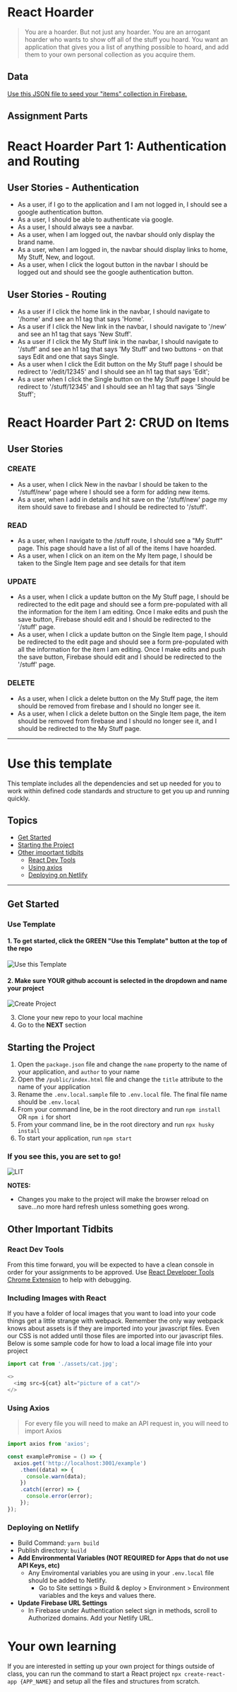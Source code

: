 # React Hoarder

> You are a hoarder. But not just any hoarder. You are an arrogant hoarder who wants to show off all of the stuff you hoard. You want an application that gives you a list of anything possible to hoard, and add them to your own personal collection as you acquire them.


## Data
[Use this JSON file to seed your "items" collection in Firebase.](./items.json)


## Assignment Parts

# React Hoarder Part 1: Authentication and Routing

## User Stories - Authentication

* As a user, if I go to the application and I am not logged in, I should see a google authentication button.
* As a user, I should be able to authenticate via google.
* As a user, I should always see a navbar.
* As a user, when I am logged out, the navbar should only display the brand name.
* As a user, when I am logged in, the navbar should display links to home, My Stuff, New, and logout.
* As a user, when I click the logout button in the navbar I should be logged out and should see the google authentication button.

## User Stories - Routing
* As a user if I click the home link in the navbar, I should navigate to '/home'  and see an h1 tag that says 'Home'.
* As a user if I click the New link in the navbar, I should navigate to '/new'  and see an h1 tag that says 'New Stuff'.
* As a user if I click the My Stuff link in the navbar, I should navigate to '/stuff'  and see an h1 tag that says 'My Stuff' and two buttons - on that says Edit and one that says Single.
* As a user when I click the Edit button on the My Stuff page I should be redirect to '/edit/12345' and I should see an h1 tag that says 'Edit';
* As a user when I click the Single button on the My Stuff page I should be redirect to '/stuff/12345' and I should see an h1 tag that says 'Single Stuff';

# React Hoarder Part 2: CRUD on Items

## User Stories

### CREATE
* As a user, when I click New in the navbar I should be taken to the '/stuff/new' page where I should see a form for adding new items.
* As a user, when I add in details and hit save on the '/stuff/new' page my item should save to firebase and I should be redirected to '/stuff'.

### READ
* As a user, when I navigate to the /stuff route, I should see a "My Stuff" page. This page should have a list of all of the items I have hoarded.
* As a user, when I click on an item on the My Item page, I should be taken to the Single Item page and see details for that item

### UPDATE
* As a user, when I click a update button on the My Stuff page, I should be redirected to the edit page and should see a form pre-populated with all the information for the item I am editing.  Once I make edits and push the save button, Firebase should edit and I should be redirected to the '/stuff' page.
* As a user, when I click a update button on the Single Item page, I should be redirected to the edit page and should see a form pre-populated with all the information for the item I am editing.  Once I make edits and push the save button, Firebase should edit and I should be redirected to the '/stuff' page.

### DELETE
* As a user, when I click a delete button on the My Stuff page, the item should be removed from firebase and I should no longer see it.
* As a user, when I click a delete button on the Single Item page, the item should be removed from firebase and I should no longer see it, and I should be redirected to the My Stuff page.

---

# Use this template
This template includes all the dependencies and set up needed for you to work within defined code standards and structure to get you up and running quickly.

## Topics
- [Get Started](#get-started)
- [Starting the Project](#starting-the-project)
- [Other important tidbits](#other-important-tidbits)
    - [React Dev Tools](#react-dev-tools)
    - [Using axios](#using-axios)
    - [Deploying on Netlify](#deploying-on-netlify)
___

## Get Started
### Use Template
#### 1. To get started, click the GREEN "Use this Template" button at the top of the repo
![Use this Template](./documentation/usetemplate.png)

#### 2. Make sure YOUR github account is selected in the dropdown and name your project
![Create Project](./documentation/createproject.png)

3. Clone your new repo to your local machine
4. Go to the **NEXT** section

## Starting the Project
1. Open the `package.json` file and change the `name` property to the name of your application, and `author` to  your name
1. Open the `/public/index.html` file and change the `title` attribute to the name of your application
1. Rename the `.env.local.sample` file to `.env.local` file. The final file name should be `.env.local`
1. From your command line, be in the root directory and run `npm install` OR `npm i` for short
1. From your command line, be in the root directory and run `npx husky install`
1. To start your application, run `npm start`

### If you see this, you are set to go!
![LIT](./documentation/lit-screen.png)

**NOTES:** 
- Changes you make to the project will make the browser reload on save...no more hard refresh unless something goes wrong.

## Other Important Tidbits
### React Dev Tools
From this time forward, you will be expected to have a clean console in order for your assignments to be approved. Use [React Developer Tools Chrome Extension](https://chrome.google.com/webstore/detail/react-developer-tools/fmkadmapgofadopljbjfkapdkoienihi?hl=en) to help with debugging.
### Including Images with React
If you have a folder of local images that you want to load into your code things get a little strange with webpack.  Remember the only way webpack knows about assets is if they are imported into your javascript files.  Even our CSS is not added until those files are imported into our javascript files.  Below is some sample code for how to load a local image file into your project

```js
import cat from './assets/cat.jpg';

<>
  <img src=${cat} alt="picture of a cat"/>
</>

```
### Using Axios
> For every file you will need to make an API request in, you will need to import Axios
```js
import axios from 'axios';

const examplePromise = () => {
  axios.get('http://localhost:3001/example')
    .then((data) => {
      console.warn(data);
    })
    .catch((error) => {
      console.error(error);
    });
});
```

### Deploying on Netlify

- Build Command: `yarn build`
- Publish directory: `build`
- **Add Environmental Variables (NOT REQUIRED for Apps that do not use API Keys, etc)**
    - Any Enviromental variables you are using in your `.env.local` file should be added to Netlify. 
        - Go to Site settings > Build & deploy > Environment > Environment variables and the keys and values there.
- **Update Firebase URL Settings**
    - In Firebase under Authentication select sign in methods, scroll to Authorized domains. Add your Netlify URL.
# Your own learning
If you are interested in setting up your own project for things outside of class, you can run the command to start a React project `npx create-react-app {APP_NAME}` and setup all the files and structures from scratch.

